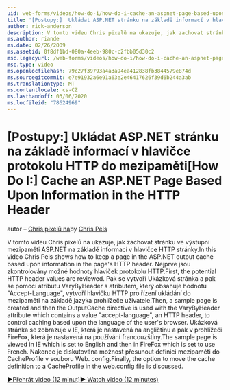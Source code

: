 ```yaml
---
uid: web-forms/videos/how-do-i/how-do-i-cache-an-aspnet-page-based-upon-information-in-the-http-header
title: '[Postupy:]  Ukládat ASP.NET stránku na základě informací v hlavičce HTTP | Microsoft Docs'
author: rick-anderson
description: V tomto videu Chris pixelů na ukazuje, jak zachovat stránku ve výstupní mezipaměti ASP.NET na základě informací v hlavičce HTTP stránky. Nejdřív potenciální HTTP HEA...
ms.author: riande
ms.date: 02/26/2009
ms.assetid: 0f8df1bd-080a-4eeb-980c-c2fbb05d30c2
msc.legacyurl: /web-forms/videos/how-do-i/how-do-i-cache-an-aspnet-page-based-upon-information-in-the-http-header
msc.type: video
ms.openlocfilehash: 79c27f39793a4a3a94ea412838fb3844579e874d
ms.sourcegitcommit: e7e91932a6e91a63e2e46417626f39d6b244a3ab
ms.translationtype: MT
ms.contentlocale: cs-CZ
ms.lasthandoff: 03/06/2020
ms.locfileid: "78624969"
---
```

# <a name="how-do-i--cache-an-aspnet-page-based-upon-information-in-the-http-header"></a><span data-ttu-id="22c33-104">[Postupy:]  Ukládat ASP.NET stránku na základě informací v hlavičce protokolu HTTP do mezipaměti</span><span class="sxs-lookup"><span data-stu-id="22c33-104">[How Do I:]  Cache an ASP.NET Page Based Upon Information in the HTTP Header</span></span>

<span data-ttu-id="22c33-105">autor – [Chris pixelů na](https://twitter.com/chrispels)</span><span class="sxs-lookup"><span data-stu-id="22c33-105">by [Chris Pels](https://twitter.com/chrispels)</span></span>

<span data-ttu-id="22c33-106">V tomto videu Chris pixelů na ukazuje, jak zachovat stránku ve výstupní mezipaměti ASP.NET na základě informací v hlavičce HTTP stránky.</span><span class="sxs-lookup"><span data-stu-id="22c33-106">In this video Chris Pels shows how to keep a page in the ASP.NET output cache based upon information in the page's HTTP header.</span></span> <span data-ttu-id="22c33-107">Nejprve jsou zkontrolovány možné hodnoty hlaviček protokolu HTTP.</span><span class="sxs-lookup"><span data-stu-id="22c33-107">First, the potential HTTP header values are reviewed.</span></span> <span data-ttu-id="22c33-108">Pak se vytvoří Ukázková stránka a pak se pomocí atributu VaryByHeader s atributem, který obsahuje hodnotu "Accept-Language", vytvoří hlavičku HTTP pro řízení ukládání do mezipaměti na základě jazyka prohlížeče uživatele.</span><span class="sxs-lookup"><span data-stu-id="22c33-108">Then, a sample page is created and then the OutputCache directive is used with the VaryByHeader attribute which contains a value "accept-language", an HTTP header, to control caching based upon the language of the user's browser.</span></span> <span data-ttu-id="22c33-109">Ukázková stránka se zobrazuje v IE, která je nastavená na angličtinu a pak v prohlížeči FireFox, která je nastavená na používání francouzštiny.</span><span class="sxs-lookup"><span data-stu-id="22c33-109">The sample page is viewed in IE which is set to English and then in FireFox which is set to use French.</span></span> <span data-ttu-id="22c33-110">Nakonec je diskutována možnost přesunout definici mezipaměti do CacheProfile v souboru Web. config.</span><span class="sxs-lookup"><span data-stu-id="22c33-110">Finally, the option to move the cache definition to a CacheProfile in the web.config file is discussed.</span></span>

[<span data-ttu-id="22c33-111">&#9654;Přehrát video (12 minut)</span><span class="sxs-lookup"><span data-stu-id="22c33-111">&#9654; Watch video (12 minutes)</span></span>](https://channel9.msdn.com/Blogs/ASP-NET-Site-Videos/how-do-i-cache-an-aspnet-page-based-upon-information-in-the-http-header)
